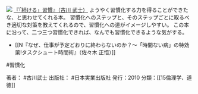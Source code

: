 
[![](https://images-fe.ssl-images-amazon.com/images/I/414YUFvf6XL._SL160_.jpg)](http://www.amazon.co.jp/exec/obidos/ASIN/4534047703/choiyaki81-22/ref=nosim)
[『「続ける」習慣』（古川 武士）](http://www.amazon.co.jp/exec/obidos/ASIN/4534047703/choiyaki81-22/ref=nosim)
ようやく習慣化する力を得ることができたな、と思わせてくれる本。
習慣化へのステップと、そのステップごとに取るべき適切な対策を教えてくれるので、習慣化への道がイメージしやすい。
この本に沿って、二つ三つ習慣化できれば、なんでも習慣化できるような気がする。

- [[N『なぜ、仕事が予定どおりに終わらないのか？〜「時間ない病」の特効薬!タスクシュート時間術』（佐々木 正悟）]]

#習慣化 

著者： #古川武士
出版社： #日本実業出版社
発行：2010
分類：[[15倫理学、道徳]]